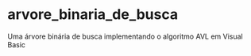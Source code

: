 # arvore_binaria_de_busca
Uma árvore binária de busca implementando o algoritmo AVL em Visual Basic

